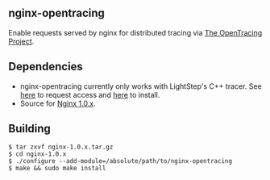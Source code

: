 nginx-opentracing
-----------------

Enable requests served by nginx for distributed tracing via [The OpenTracing Project](opentracing.io).

Dependencies
------------
- nginx-opentracing currently only works with LightStep's C++ tracer. See 
[here](http://lightstep.com/#request-access) to request access and [here](https://github.com/lightstep/lightstep-tracer-cpp) to install.
- Source for [Nginx 1.0.x](http://nginx.org/).

Building
--------
```
$ tar zxvf nginx-1.0.x.tar.gz
$ cd nginx-1.0.x
$ ./configure --add-module=/absolute/path/to/nginx-opentracing
$ make && sudo make install
```
